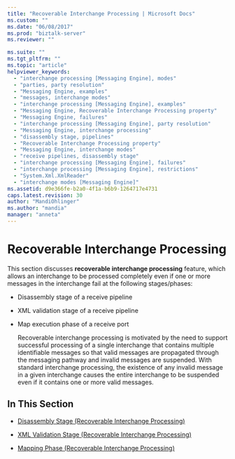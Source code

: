```yaml
---
title: "Recoverable Interchange Processing | Microsoft Docs"
ms.custom: ""
ms.date: "06/08/2017"
ms.prod: "biztalk-server"
ms.reviewer: ""

ms.suite: ""
ms.tgt_pltfrm: ""
ms.topic: "article"
helpviewer_keywords: 
  - "interchange processing [Messaging Engine], modes"
  - "parties, party resolution"
  - "Messaging Engine, examples"
  - "messages, interchange modes"
  - "interchange processing [Messaging Engine], examples"
  - "Messaging Engine, Recoverable Interchange Processing property"
  - "Messaging Engine, failures"
  - "interchange processing [Messaging Engine], party resolution"
  - "Messaging Engine, interchange processing"
  - "disassembly stage, pipelines"
  - "Recoverable Interchange Processing property"
  - "Messaging Engine, interchange modes"
  - "receive pipelines, disassembly stage"
  - "interchange processing [Messaging Engine], failures"
  - "interchange processing [Messaging Engine], restrictions"
  - "System.Xml.XmlReader"
  - "interchange modes [Messaging Engine]"
ms.assetid: d9e366fe-b2a0-4f1a-b6b9-1264717e4731
caps.latest.revision: 30
author: "MandiOhlinger"
ms.author: "mandia"
manager: "anneta"
---
```

# Recoverable Interchange Processing
This section discusses **recoverable interchange processing** feature, which allows an interchange to be processed completely even if one or more messages in the interchange fail at the following stages/phases:  
  
- Disassembly stage of a receive pipeline  
  
- XML validation stage of a receive pipeline  
  
- Map execution phase of a receive port  
  
  Recoverable interchange processing is motivated by the need to support successful processing of a single interchange that contains multiple identifiable messages so that valid messages are propagated through the messaging pathway and invalid messages are suspended. With standard interchange processing, the existence of any invalid message in a given interchange causes the entire interchange to be suspended even if it contains one or more valid messages.  
  
## In This Section  
  
-   [Disassembly Stage (Recoverable Interchange Processing)](../core/disassembly-stage-recoverable-interchange-processing.md)  
  
-   [XML Validation Stage (Recoverable Interchange Processing)](../core/xml-validation-stage-recoverable-interchange-processing.md)  
  
-   [Mapping Phase (Recoverable Interchange Processing)](../core/mapping-phase-recoverable-interchange-processing.md)